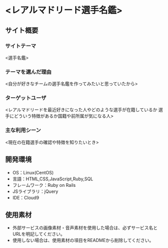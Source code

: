 # <レアルマドリード選手名鑑>

## サイト概要
### サイトテーマ
<選手名鑑>

### テーマを選んだ理由
<自分が好きなチームの選手名鑑を作ってみたいと思っていたから>

### ターゲットユーザ
<レアルマドリードを最近好きになった人やどのような選手が在籍しているか
選手にどういう特徴があるか国籍や前所属が気になる人>

### 主な利用シーン
<現在の在籍選手の確認や特徴を知りたいとき>

## 開発環境
- OS：Linux(CentOS)
- 言語：HTML,CSS,JavaScript,Ruby,SQL
- フレームワーク：Ruby on Rails
- JSライブラリ：jQuery
- IDE：Cloud9

## 使用素材
- 外部サービスの画像素材・音声素材を使用した場合は、必ずサービス名とURLを明記してください。
- 使用しない場合は、使用素材の項目をREADMEから削除してください。
